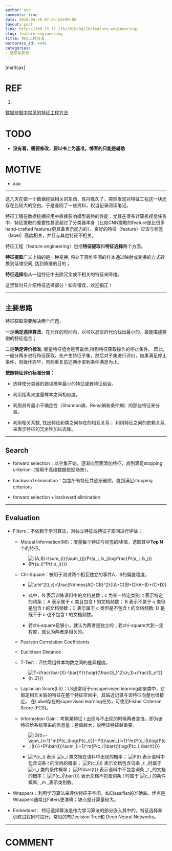 ```yaml
---
author: evo
comments: true
date: 2018-04-28 07:54:53+00:00
layout: post
link: http://106.15.37.116/2018/04/28/feature-engineering/
slug: feature-engineering
title: 特征工程方法
wordpress_id: 4446
categories:
- 随想与反思
---
```


<!-- more -->

[mathjax]


# REF





 	
  1. 


[数据挖掘中常见的特征工程方法](https://zhuanlan.zhihu.com/p/33072222)







# TODO





 	
  * **没有看，需要修改，要以书上为基准，博客的只能是辅助**




# MOTIVE





 	
  * aaa





* * *



这几天在做一个数据挖掘相关的东西，炼丹练久了，突然发现对特征工程这一块还存在比较大的空白。于是查阅了一些资料，权当记录阅读笔记。

特征工程在数据挖掘应用中直接影响模型最终的性能；尤其在很多计算机视觉任务中，特征提取的重要性甚至超过了分类器本身（比如CNN提取的feature是比很多hand-crafted features更具备表示能力的）。良好的特征（feature）应该与标签（label）高度相关，并且与其他特征不相关。

特征工程（feature engineering）包括**特征提取**和**特征选择**两个方面。

**特征提取**广义上指的是一种变换, 将处于高维空间的样本通过映射或变换的方式转换到低维空间, 达到降维的目的；

**特征选择**指从一组特征中去除冗余或不相关的特征来降维。

这里暂时只介绍特征选择部分！如有错误，欢迎指正！



* * *





## 主要思路


特征获取需要解决两个问题，

一是**确定选择算法**，在允许的时间内，以可以忍受的代价找出最小的、最能描述类别的特征组合；

二是**确定评价标准**, 衡量特征组合是否最优,得到特征获取操作的停止条件。 因此, 一般分两步进行特征获取，先产生特征子集，然后对子集进行评价，如果满足停止条件，则操作完毕，否则重复前述两步直到条件满足为止。

**按照特征评价标准分类：**



 	
  * 选择使分类器的错误概率最小的特征或者特征组合。

 	
  * 利用距离来度量样本之间相似度。

 	
  * 利用具有最小不确定性（Shannon熵、Renyi熵和条件熵）的那些特征来分类。

 	
  * 利用相关系数, 找出特征和类之间存在的相互关系；
利用特征之间的依赖关系, 来表示特征的冗余性加以去除。





* * *





## Search





 	
  * forward selection：以空集开始，逐渐向里面添加特征，直到满足stopping criterion（常用于高维数据挖掘场景）。

 	
  * backward elimination：包含所有特征并逐渐删除，直到满足stopping criterion。

 	
  * forward selection + backward elimination





* * *





## Evaluation





 	
  * Filters：不依赖于学习算法，对独立特征或特征子空间进行评估；

 	
    * Mutual Information(MI)：度量每个特征与标签的MI值，选取其中**Top N**个的特征。

 	
      * ![I(A,B)=\sum_{i}{\sum_{j}{Pr(a_i, b_j)log\frac{Pr(a_i, b_j)}{Pr(a_i)*Pr( b_j)}}}](https://www.zhihu.com/equation?tex=I%28A%2CB%29%3D%5Csum_%7Bi%7D%7B%5Csum_%7Bj%7D%7BPr%28a_i%2C+b_j%29log%5Cfrac%7BPr%28a_i%2C+b_j%29%7D%7BPr%28a_i%29%2APr%28+b_j%29%7D%7D%7D)




 	
    * Chi-Square：被用于测试两个相互独立的事件A，B的偏差程度。

 	
      * ![\chi^2(t,c)=\frac{N\times(AD-CB)^2}{(A+C)(B+D)(A+B)+(C+D)}](https://www.zhihu.com/equation?tex=%5Cchi%5E2%28t%2Cc%29%3D%5Cfrac%7BN%5Ctimes%28AD-CB%29%5E2%7D%7B%28A%2BC%29%28B%2BD%29%28A%2BB%29%2B%28C%2BD%29%7D)

 	
      * 式中，N 表示训练语料中的文档总数；c 为某一特定类别; t 表示特定的词条； A 表示属于 c 类且包含 t 的文档频数； B 表示不属于 c 类但是包含 t 的文档频数；C 表示属于 c 类但是不包含 t 的文档频数; D 是既不于 c 也不包含 t 的文档频数。

 	
      * 若chi-square足够小，就认为两者是独立的；若chi-square大到一定程度，就认为两者是相关的。




 	
    * Pearson Correlation Coefficients

 	
    * Euclidean Distance

 	
    * T-Test：评估两组样本均数之间的差异程度。

 	
      * ![T=\frac{\bar{X}-\bar{Y}}{\sqrt{\frac{S_1^2}{n_1}+\frac{S_s^2}{n_2}}}](https://www.zhihu.com/equation?tex=T%3D%5Cfrac%7B%5Cbar%7BX%7D-%5Cbar%7BY%7D%7D%7B%5Csqrt%7B%5Cfrac%7BS_1%5E2%7D%7Bn_1%7D%2B%5Cfrac%7BS_s%5E2%7D%7Bn_2%7D%7D%7D)




 	
    * Laplacian Score(LS)：LS通常用于unsupervised learning如聚类中，它假定相互关联的特征在整个特征空间中，其临近记录与该特征向量也很接近。
在Label存在的supervised learning任务，可使用Fisher Criterion Score (FCS)。

 	
    * Information Gain：考察某特征 t 出现与不出现的时候两者差值，即为该特征给系统带来的信息量；差值越大，说明该特征越重要。

 	
      * ![IG(t)=-\sum_{i=1}^m{P(c_i)log{P(c_i)}}+P(t)\sum_{i=1}^m{P(c_i|t)log{P(c_i|t)}}+P(\bar{t})\sum_{i=1}^m{P(c_i|\bar{t})log{P(c_i|\bar{t})}}](https://www.zhihu.com/equation?tex=IG%28t%29%3D-%5Csum_%7Bi%3D1%7D%5Em%7BP%28c_i%29log%7BP%28c_i%29%7D%7D%2BP%28t%29%5Csum_%7Bi%3D1%7D%5Em%7BP%28c_i%7Ct%29log%7BP%28c_i%7Ct%29%7D%7D%2BP%28%5Cbar%7Bt%7D%29%5Csum_%7Bi%3D1%7D%5Em%7BP%28c_i%7C%5Cbar%7Bt%7D%29log%7BP%28c_i%7C%5Cbar%7Bt%7D%29%7D%7D)

 	
      * ![P(c_i)](https://www.zhihu.com/equation?tex=P%28c_i%29) 表示 ![c_i](https://www.zhihu.com/equation?tex=c_i) 类文档在语料中出现的概率； ![P(t)](https://www.zhihu.com/equation?tex=P%28t%29) 表示语料中包含词条 _t_ 的文档的概率； ![P(c_i|t)](https://www.zhihu.com/equation?tex=P%28c_i%7Ct%29) 表示文档包含词条 _t _时属于 ![c_i](https://www.zhihu.com/equation?tex=c_i) 类的条件概率； ![P(\bar{t})](https://www.zhihu.com/equation?tex=P%28%5Cbar%7Bt%7D%29) 表示语料中不包含词条 _t _的文档的概率； ![P(c_i|\bar{t})](https://www.zhihu.com/equation?tex=P%28c_i%7C%5Cbar%7Bt%7D%29) 表示文档不包含词条 _t_ 时属于 ![c_i](https://www.zhihu.com/equation?tex=c_i) 的条件概率; _m _表示类别数。







 	
  * Wrappers：利用学习算法来评估特征子空间，如Classifier的准确率。优点是Wrappers通常比Filters更准确；缺点是计算量较大。

 	
  * Embedded： 特征选择算法是作为学习算法的部分嵌入其中的，特征选择和训练过程同时进行。常见的有Decision Tree和 Deep Neural Networks。
























* * *





# COMMENT



